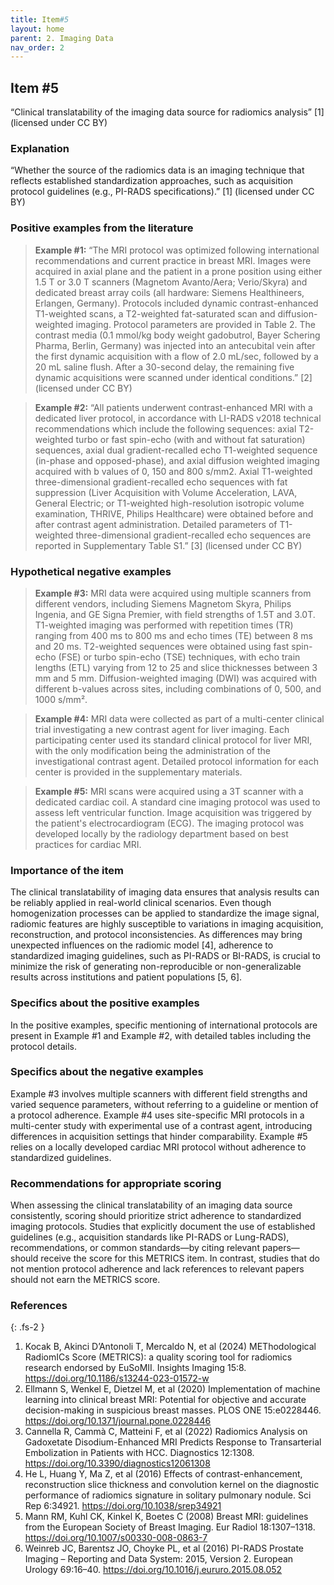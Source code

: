```yaml
---
title: Item#5
layout: home
parent: 2. Imaging Data
nav_order: 2
---
```


## Item #5
“Clinical translatability of the imaging data source for radiomics analysis” [1]  (licensed under CC BY)
### Explanation
“Whether the source of the radiomics data is an imaging technique that reflects established standardization approaches, such as acquisition protocol guidelines (e.g., PI-RADS specifications).” [1]  (licensed under CC BY)
### Positive examples from the literature
> **Example #1:** “The MRI protocol was optimized following international recommendations and current practice in breast MRI. Images were acquired in axial plane and the patient in a prone position using either 1.5 T or 3.0 T scanners (Magnetom Avanto/Aera; Verio/Skyra) and dedicated breast array coils (all hardware: Siemens Healthineers, Erlangen, Germany). Protocols included dynamic contrast-enhanced T1-weighted scans, a T2-weighted fat-saturated scan and diffusion-weighted imaging. Protocol parameters are provided in Table 2. The contrast media (0.1 mmol/kg body weight gadobutrol, Bayer Schering Pharma, Berlin, Germany) was injected into an antecubital vein after the first dynamic acquisition with a flow of 2.0 mL/sec, followed by a 20 mL saline flush. After a 30-second delay, the remaining five dynamic acquisitions were scanned under identical conditions.” [2] (licensed under CC BY)

> **Example #2:** “All patients underwent contrast-enhanced MRI with a dedicated liver protocol, in accordance with LI-RADS v2018 technical recommendations which include the following sequences: axial T2-weighted turbo or fast spin-echo (with and without fat saturation) sequences, axial dual gradient-recalled echo T1-weighted sequence (in-phase and opposed-phase), and axial diffusion weighted imaging acquired with b values of 0, 150 and 800 s/mm2. Axial T1-weighted three-dimensional gradient-recalled echo sequences with fat suppression (Liver Acquisition with Volume Acceleration, LAVA, General Electric; or T1-weighted high-resolution isotropic volume examination, THRIVE, Philips Healthcare) were obtained before and after contrast agent administration. Detailed parameters of T1-weighted three-dimensional gradient-recalled echo sequences are reported in Supplementary Table S1.” [3] (licensed under CC BY)

### Hypothetical negative examples
> **Example #3:** MRI data were acquired using multiple scanners from different vendors, including Siemens Magnetom Skyra, Philips Ingenia, and GE Signa Premier, with field strengths of 1.5T and 3.0T. T1-weighted imaging was performed with repetition times (TR) ranging from 400 ms to 800 ms and echo times (TE) between 8 ms and 20 ms. T2-weighted sequences were obtained using fast spin-echo (FSE) or turbo spin-echo (TSE) techniques, with echo train lengths (ETL) varying from 12 to 25 and slice thicknesses between 3 mm and 5 mm. Diffusion-weighted imaging (DWI) was acquired with different b-values across sites, including combinations of 0, 500, and 1000 s/mm².

> **Example #4:** MRI data were collected as part of a multi-center clinical trial investigating a new contrast agent for liver imaging. Each participating center used its standard clinical protocol for liver MRI, with the only modification being the administration of the investigational contrast agent. Detailed protocol information for each center is provided in the supplementary materials.

> **Example #5:** MRI scans were acquired using a 3T scanner with a dedicated cardiac coil. A standard cine imaging protocol was used to assess left ventricular function. Image acquisition was triggered by the patient's electrocardiogram (ECG). The imaging protocol was developed locally by the radiology department based on best practices for cardiac MRI.

### Importance of the item
The clinical translatability of imaging data ensures that analysis results can be reliably applied in real-world clinical scenarios. Even though homogenization processes can be applied to standardize the image signal, radiomic features are highly susceptible to variations in imaging acquisition, reconstruction, and protocol inconsistencies. As differences may bring unexpected influences on the radiomic model [4], adherence to standardized imaging guidelines, such as PI-RADS or BI-RADS, is crucial to minimize the risk of generating non-reproducible or non-generalizable results across institutions and patient populations [5, 6]. 
### Specifics about the positive examples
In the positive examples, specific mentioning of international protocols are present in Example #1 and Example #2, with detailed tables including the protocol details. 
### Specifics about the negative examples
Example #3 involves multiple scanners with different field strengths and varied sequence parameters, without referring to a guideline or mention of a protocol adherence. Example #4 uses site-specific MRI protocols in a multi-center study with experimental use of a contrast agent, introducing differences in acquisition settings that hinder comparability. Example #5 relies on a locally developed cardiac MRI protocol without adherence to standardized guidelines.
### Recommendations for appropriate scoring
When assessing the clinical translatability of an imaging data source consistently, scoring should prioritize strict adherence to standardized imaging protocols. Studies that explicitly document the use of established guidelines (e.g., acquisition standards like PI-RADS or Lung-RADS), recommendations, or common standards—by citing relevant papers—should receive the score for this METRICS item.
In contrast, studies that do not mention protocol adherence and lack references to relevant papers should not earn the METRICS score.
### References

{: .fs-2 }

1. 	Kocak B, Akinci D’Antonoli T, Mercaldo N, et al (2024) METhodological RadiomICs Score (METRICS): a quality scoring tool for radiomics research endorsed by EuSoMII. Insights Imaging 15:8. https://doi.org/10.1186/s13244-023-01572-w
2. 	Ellmann S, Wenkel E, Dietzel M, et al (2020) Implementation of machine learning into clinical breast MRI: Potential for objective and accurate decision-making in suspicious breast masses. PLOS ONE 15:e0228446. https://doi.org/10.1371/journal.pone.0228446
3. 	Cannella R, Cammà C, Matteini F, et al (2022) Radiomics Analysis on Gadoxetate Disodium-Enhanced MRI Predicts Response to Transarterial Embolization in Patients with HCC. Diagnostics 12:1308. https://doi.org/10.3390/diagnostics12061308
4. 	He L, Huang Y, Ma Z, et al (2016) Effects of contrast-enhancement, reconstruction slice thickness and convolution kernel on the diagnostic performance of radiomics signature in solitary pulmonary nodule. Sci Rep 6:34921. https://doi.org/10.1038/srep34921
5. 	Mann RM, Kuhl CK, Kinkel K, Boetes C (2008) Breast MRI: guidelines from the European Society of Breast Imaging. Eur Radiol 18:1307–1318. https://doi.org/10.1007/s00330-008-0863-7
6. 	Weinreb JC, Barentsz JO, Choyke PL, et al (2016) PI-RADS Prostate Imaging – Reporting and Data System: 2015, Version 2. European Urology 69:16–40. https://doi.org/10.1016/j.eururo.2015.08.052


